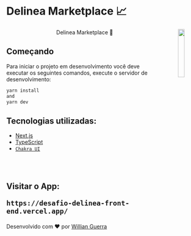 <h1> Delinea Marketplace 📈</h1>

<p align="center"> 
  <img align='right' width='18%' src="https://user-images.githubusercontent.com/47372963/182053904-83900370-831e-4d70-9ef2-ffd1aebcbabc.png" /> 
</p>

<p align="center">
  Delinea Marketplace 🚧
</p>

## Começando

Para iniciar o projeto em desenvolvimento você deve executar os seguintes comandos, execute o servidor de desenvolvimento:

```bash
yarn install 
and
yarn dev
```

<h2> Tecnologias utilizadas: </h2>

- <a href="https://nextjs.org" > Next.js </a>
- <a href="https://www.typescriptlang.org/"> TypeScript </a>
- <a href="https://chakra-ui.com/"> `Chakra UI` </a>

</br>
</br>

<h2>
  
Visitar o App:

`https://desafio-delinea-front-end.vercel.app/`

</h2>

<p >Desenvolvido com ❤️ por <a href="https://github.com/willianguerra">Willian Guerra </a>